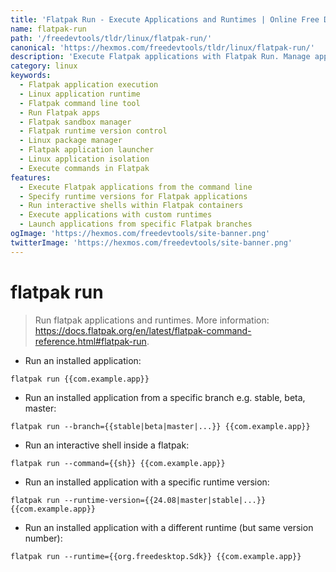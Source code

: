 ```yaml
---
title: 'Flatpak Run - Execute Applications and Runtimes | Online Free DevTools by Hexmos'
name: flatpak-run
path: '/freedevtools/tldr/linux/flatpak-run/'
canonical: 'https://hexmos.com/freedevtools/tldr/linux/flatpak-run/'
description: 'Execute Flatpak applications with Flatpak Run. Manage application instances, specify runtimes, and debug applications in isolated environments. Free online tool, no registration required.'
category: linux
keywords:
  - Flatpak application execution
  - Linux application runtime
  - Flatpak command line tool
  - Run Flatpak apps
  - Flatpak sandbox manager
  - Flatpak runtime version control
  - Linux package manager
  - Flatpak application launcher
  - Linux application isolation
  - Execute commands in Flatpak
features:
  - Execute Flatpak applications from the command line
  - Specify runtime versions for Flatpak applications
  - Run interactive shells within Flatpak containers
  - Execute applications with custom runtimes
  - Launch applications from specific Flatpak branches
ogImage: 'https://hexmos.com/freedevtools/site-banner.png'
twitterImage: 'https://hexmos.com/freedevtools/site-banner.png'
---
```


# flatpak run

> Run flatpak applications and runtimes.
> More information: <https://docs.flatpak.org/en/latest/flatpak-command-reference.html#flatpak-run>.

- Run an installed application:

`flatpak run {{com.example.app}}`

- Run an installed application from a specific branch e.g. stable, beta, master:

`flatpak run --branch={{stable|beta|master|...}} {{com.example.app}}`

- Run an interactive shell inside a flatpak:

`flatpak run --command={{sh}} {{com.example.app}}`

- Run an installed application with a specific runtime version:

`flatpak run --runtime-version={{24.08|master|stable|...}} {{com.example.app}}`

- Run an installed application with a different runtime (but same version number):

`flatpak run --runtime={{org.freedesktop.Sdk}} {{com.example.app}}`
